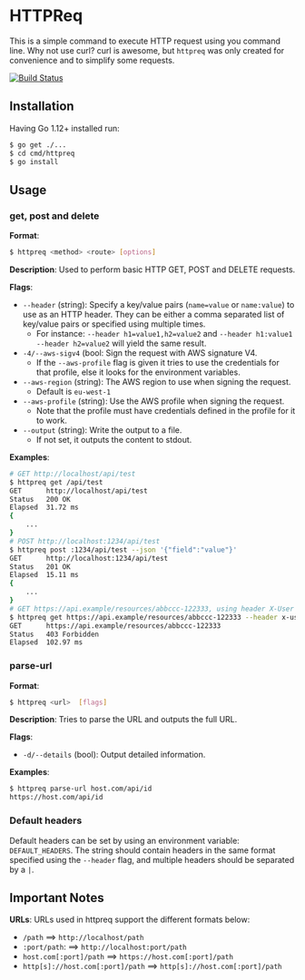 # HTTPReq

This is a simple command to execute HTTP request using you command line. Why not use curl? curl is awesome, but `httpreq` was only created for convenience and to simplify some requests.

[![Build Status](https://travis-ci.org/lunjon/httpreq.svg?branch=master)](https://travis-ci.org/lunjon/httpreq)

## Installation

Having Go 1.12+ installed run:

```sh
$ go get ./...
$ cd cmd/httpreq
$ go install
```

## Usage

### get, post and delete

**Format**:
```sh
$ httpreq <method> <route> [options]
```

**Description**: Used to perform basic HTTP GET, POST and DELETE requests.

**Flags**:

- `--header` (string): Specify a key/value pairs (`name=value` or `name:value`) to use as an HTTP header. They can be either a comma separated list of key/value pairs or specified using multiple times.
    * For instance: `--header h1=value1,h2=value2` and `--header h1:value1 --header h2=value2` will yield the same result.
- `-4/--aws-sigv4` (bool: Sign the request with AWS signature V4.
    * If the `--aws-profile` flag is given it tries to use the credentials for that profile, else it looks for the environment variables.
- `--aws-region` (string): The AWS region to use when signing the request. 
    * Default is `eu-west-1`
- `--aws-profile` (string): Use the AWS profile when signing the request.
    * Note that the profile must have credentials defined in the profile for it to work.
- `--output` (string): Write the output to a file.
    * If not set, it outputs the content to stdout.

**Examples**:

```sh
# GET http://localhost/api/test
$ httpreq get /api/test
GET      http://localhost/api/test
Status   200 OK
Elapsed  31.72 ms
{
    ...
}
# POST http://localhost:1234/api/test 
$ httpreq post :1234/api/test --json '{"field":"value"}'
GET      http://localhost:1234/api/test
Status   201 OK
Elapsed  15.11 ms
{
    ...
}
# GET https://api.example/resources/abbccc-122333, using header X-User with value donald
$ httpreq get https://api.example/resources/abbccc-122333 --header x-user=donald
GET      https://api.example/resources/abbccc-122333
Status   403 Forbidden
Elapsed  102.97 ms
```

### parse-url

**Format**:
```sh
$ httpreq <url>  [flags]
```

**Description**: Tries to parse the URL and outputs the full URL.

**Flags**:
- `-d/--details` (bool): Output detailed information.

**Examples**:
```sh
$ httpreq parse-url host.com/api/id
https://host.com/api/id
```

### Default headers

Default headers can be set by using an environment variable: `DEFAULT_HEADERS`.
The string should contain headers in the same format specified using the
`--header` flag, and multiple headers should be separated by a `|`.

## Important Notes

**URLs**: URLs used in httpreq support the different formats below:
- `/path` ==> `http://localhost/path`
- `:port/path`: ==> `http://localhost:port/path`
- `host.com[:port]/path` ==> `https://host.com[:port]/path`
- `http[s]://host.com[:port]/path` ==> `http[s]://host.com[:port]/path`
